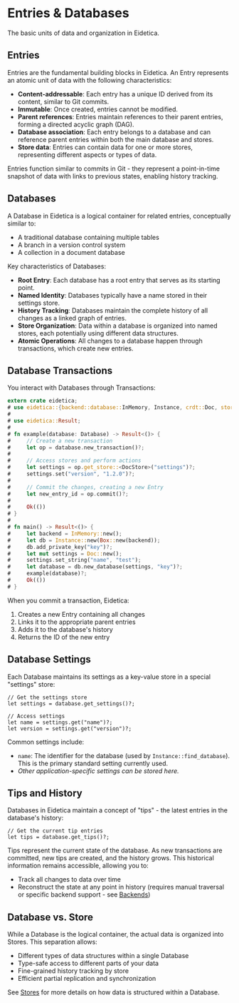 # Entries & Databases

The basic units of data and organization in Eidetica.

## Entries

Entries are the fundamental building blocks in Eidetica. An Entry represents an atomic unit of data with the following characteristics:

- **Content-addressable**: Each entry has a unique ID derived from its content, similar to Git commits.
- **Immutable**: Once created, entries cannot be modified.
- **Parent references**: Entries maintain references to their parent entries, forming a directed acyclic graph (DAG).
- **Database association**: Each entry belongs to a database and can reference parent entries within both the main database and stores.
- **Store data**: Entries can contain data for one or more stores, representing different aspects or types of data.

Entries function similar to commits in Git - they represent a point-in-time snapshot of data with links to previous states, enabling history tracking.

## Databases

A Database in Eidetica is a logical container for related entries, conceptually similar to:

- A traditional database containing multiple tables
- A branch in a version control system
- A collection in a document database

Key characteristics of Databases:

- **Root Entry**: Each database has a root entry that serves as its starting point.
- **Named Identity**: Databases typically have a name stored in their settings store.
- **History Tracking**: Databases maintain the complete history of all changes as a linked graph of entries.
- **Store Organization**: Data within a database is organized into named stores, each potentially using different data structures.
- **Atomic Operations**: All changes to a database happen through transactions, which create new entries.

## Database Transactions

You interact with Databases through Transactions:

```rust
extern crate eidetica;
# use eidetica::{backend::database::InMemory, Instance, crdt::Doc, store::DocStore, Database};
#
# use eidetica::Result;
#
# fn example(database: Database) -> Result<()> {
#     // Create a new transaction
#     let op = database.new_transaction()?;
#
#     // Access stores and perform actions
#     let settings = op.get_store::<DocStore>("settings")?;
#     settings.set("version", "1.2.0")?;
#
#     // Commit the changes, creating a new Entry
#     let new_entry_id = op.commit()?;
#
#     Ok(())
# }
#
# fn main() -> Result<()> {
#     let backend = InMemory::new();
#     let db = Instance::new(Box::new(backend));
#     db.add_private_key("key")?;
#     let mut settings = Doc::new();
#     settings.set_string("name", "test");
#     let database = db.new_database(settings, "key")?;
#     example(database)?;
#     Ok(())
# }
```

When you commit a transaction, Eidetica:

1. Creates a new Entry containing all changes
2. Links it to the appropriate parent entries
3. Adds it to the database's history
4. Returns the ID of the new entry

## Database Settings

Each Database maintains its settings as a key-value store in a special "settings" store:

```rust,ignore
// Get the settings store
let settings = database.get_settings()?;

// Access settings
let name = settings.get("name")?;
let version = settings.get("version")?;
```

Common settings include:

- `name`: The identifier for the database (used by `Instance::find_database`). This is the primary standard setting currently used.
- _Other application-specific settings can be stored here._

<!-- TODO: Define more standard database settings if they emerge, e.g., for schema information or access control -->

## Tips and History

Databases in Eidetica maintain a concept of "tips" - the latest entries in the database's history:

```rust,ignore
// Get the current tip entries
let tips = database.get_tips()?;
```

Tips represent the current state of the database. As new transactions are committed, new tips are created, and the history grows. This historical information remains accessible, allowing you to:

- Track all changes to data over time
- Reconstruct the state at any point in history (requires manual traversal or specific backend support - see [Backends](backends.md))

<!-- TODO: Implement and document high-level history browsing APIs (e.g., `database.get_entry_at_timestamp()`, `database.diff()`) -->

## Database vs. Store

While a Database is the logical container, the actual data is organized into Stores. This separation allows:

- Different types of data structures within a single Database
- Type-safe access to different parts of your data
- Fine-grained history tracking by store
- Efficient partial replication and synchronization

See [Stores](stores.md) for more details on how data is structured within a Database.
